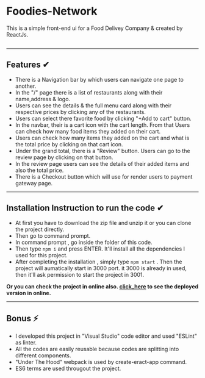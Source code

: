 # Foodies-Network

This is a simple front-end ui for a Food Delivey Company & created by ReactJs.

<img align="center" alt="" src="https://i.ibb.co/VvPgh2s/screencapture-localhost-3000-home-2021-05-09-12-33-15.png" />

---

## Features ✔

- There is a Navigation bar by which users can navigate one page to another.
- In the "/" page there is a list of restaurants along with their name,address & logo.
- Users can see the details & the full menu card along with their respective prices by clicking any of the restaurants.
- Users can select there favorite food  by clicking "+Add to cart" button.
- In the navbar, their is a cart icon with the cart length. From that Users can check how many food items they added on their cart.
- Users can check how many items they added on the cart and what is the total price by clicking on that cart icon.
- Under the grand total, there is a "Review" button. Users can go to the review page by clicking on that button.
- In the review page users can see the details of their added items and also the total price.
- There is a Checkout button which will use for render users to payment gateway page. 

---

## Installation Instruction to run the code ✔

- At first  you have to download the zip file and unzip it or you can clone the project directly.
- Then go to command prompt.
- In command prompt , go inside the folder of this code.
- Then type `npm i` and press ENTER. It'll install all the dependencies I used for this project.
- After completing the installation , simply type `npm start` . Then the project will aumatically start in 3000 port. it 3000 is already in used, then it'll ask permission to start the project in 3001.

**Or you can check the project in online also. [click_here](https://compassionate-kalam-59dc04.netlify.app/) to see the deployed version in online.**

---

## Bonus ⚡

- I developed this project in "Visual Studio" code editor and used "ESLint" as linter.
- All the codes are  easily reusable because codes are splitting into different components.
- "Under The Hood" webpack is used by create-eract-app command.
- ES6 terms are used througout the project.


